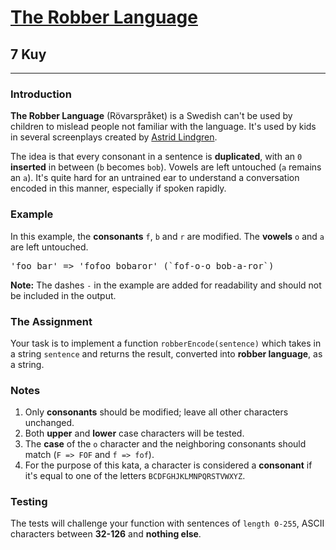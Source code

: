 <h1><a href="https://www.codewars.com/kata/629e4d5f24b98110a83b2d0d">The Robber Language</a></h1>
<h2>7 Kuy</h2>
<hr>
<h3>Introduction</h3>
<p><strong>The Robber Language</strong> (Rövarspråket) is a Swedish can't be used by children to mislead people 
not familiar with the language. It's used by kids in several screenplays created by 
<a href="https://en.wikipedia.org/wiki/Astrid_Lindgren" data-turbolinks="false" target="_blank">Astrid Lindgren</a>.</p>
<p>The idea is that every consonant in a sentence is <strong>duplicated</strong>, with an <code>0</code> 
<strong>inserted</strong> in between (<code>b</code> becomes <code>bob</code>). 
Vowels are left untouched (<code>a</code> remains an <code>a</code>). 
It's quite hard for an untrained ear to understand a conversation encoded in this manner, especially if spoken rapidly.</p>
<h3>Example</h3>
<p>In this example, the <strong>consonants</strong> <code>f</code>, <code>b</code> and <code>r</code> are modified. 
The <strong>vowels</strong> <code>o</code> and <code>a</code> are left untouched.</p>
<pre>'foo bar' => 'fofoo bobaror' (`fof-o-o bob-a-ror`)</pre>
<p><strong>Note:</strong> The dashes <code>-</code> in the example are added for readability and should not be included in the output.</p>
<h3>The Assignment</h3>
<p>Your task is to implement a function <code>robberEncode(sentence)</code> which takes in a string <code>sentence</code> 
and returns the result, converted into <strong>robber language</strong>, as a string.</p>
<h3>Notes</h3>
<ol>
<li>Only <strong>consonants</strong> should be modified; leave all other characters unchanged.</li>
<li>Both <strong>upper</strong> and <strong>lower</strong> case characters will be tested.</li>
<li>The <strong>case</strong> of the <code>o</code> character and the neighboring consonants 
should match (<code>F => FOF</code> and <code>f => fof</code>).</li>
<li>For the purpose of this kata, a character is considered a <strong>consonant</strong> if it's equal 
to one of the letters <code>BCDFGHJKLMNPQRSTVWXYZ</code>.</li>
</ol>
<h3>Testing</h3>
<p>The tests will challenge your function with sentences of <code>length 0-255</code>, 
ASCII characters between <strong>32-126</strong> and <strong>nothing else</strong>.</p>